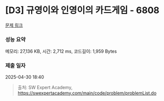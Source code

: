 # [D3] 규영이와 인영이의 카드게임 - 6808 

[문제 링크](https://swexpertacademy.com/main/code/problem/problemDetail.do?contestProbId=AWgv9va6HnkDFAW0) 

### 성능 요약

메모리: 27,136 KB, 시간: 2,712 ms, 코드길이: 1,959 Bytes

### 제출 일자

2025-04-30 18:40



> 출처: SW Expert Academy, https://swexpertacademy.com/main/code/problem/problemList.do